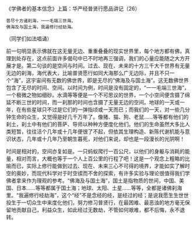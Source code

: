 《学佛者的基本信念》上篇：华严经普贤行愿品讲记（26）

```
普尽十方诸刹海，一一毛端三世海，
佛海及与国土海，我遍修行经劫海。
```

（同学们如法唱诵）

前一句明显表示佛就在这无量无边、重重叠叠的现实世界里，每个地方都有佛，真理到处存在，这点前面许多偈句中已不时地再三强调，我们的心量应能随之大方开展才是。第二句谈的是空间与时间。过去、现在、未来的十方三千大千世界有无量无边的刹海，海代表大，比喻普贤愿行如同大海那么广无边际，并且不只一个“海”，这宇宙间有无数的佛世界，即是无尽的“佛海及与国土海”。这无数佛世界包含了无尽的时间、空间。以时间为例，时间是没有固定的，“一一毛端三世海”，一个极微之物如细砂。水滴等等便是一个不可思议的世界，一个小空间便含摄了绵延不断三世的时间，而一刹那的时间也含摄了无量无边的空间。地球的一天或一年，在有些星球只不过是它们的一弹指顷或一天而已；而我们的一天，对一些几分钟生命的众生，又觉得是好几千万年了。像猪、猫、狗、老鼠……等等都有他们的刹土，刹土中有他们的菩萨、导师以种种方便度化他们。他们的生命虽然大多比人类短暂，往往活个几年或十几年便很了不起，但依其生理构造、新陈代谢机能与意识状态，几年或十几年乃至朝生暮死，对他们来说，却也是一段漫长的光阴啊！

时间是相对的，空间亦复如是。一只蚂蚁爬行一百公尺，以他们的身躯与消耗的能量，相对而言，大概也等于一个人上百公里的行程了吧！这是一个观念上粗略的比喻而已，实际上修行能做到过去、现在、未来三心不可得的境界，才能如实了解时空的奥妙，而现代科学对于时空锲而不舍的探索，有许多实验与理论很值得我们学佛者拿来作为理观的参考。“佛海及与国土海”，国土是指物质的世间，中国、美国、日本……等等都属于国土海；地球、太阳、土星……等等，全都是诸佛刹海里。“我遍修行经劫海”，这个“经”不是念经的经，是经过的经；是说我愿生生世世投生于一切众生中来度化他们，努力修习普贤行，在最困难、最恶浊的地方毫无保留地贡献自己，利益众生，如此经过无数劫，不管如何艰难，都不后悔，永不退转。


